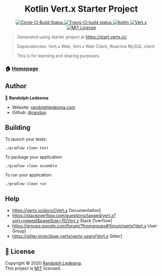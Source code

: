 <h1 align="center">Kotlin Vert.x Starter Project</h1>

<p align="center">    
    <a href="https://circleci.com/gh/randop/kotlin-vertx">
        <img src="https://circleci.com/gh/randop/kotlin-vertx.svg?style=svg" alt="Circle-CI Build Status">
    </a>
    <a href="https://travis-ci.org/github/randop/kotlin-vertx">
        <img src="https://api.travis-ci.org/randop/kotlin-vertx.svg?branch=master" alt="Travis-CI build status" />
    </a>
    <a href="https://github.com/randop/kotlin-vertx">
        <img src="https://img.shields.io/badge/Kotlin-1.3-blue" alt="Kotlin" />
    <a>
    <a href="https://github.com/randop/kotlin-vertx">
        <img src="https://img.shields.io/badge/Vert.x-3.9-green" alt="Vert.x" />
    <a>
    <a href="https://github.com/randop/GeoApi/blob/master/LICENSE">
        <img src="https://img.shields.io/github/license/mashape/apistatus.svg" alt="MIT License" >
    </a>
</p>

> Generated using starter project at https://start.vertx.io/
>
> Dependencies: Vert.x Web, Vert.x Web Client, Reactive MySQL client
>
> This is for learning and sharing purposes.

### 🏠 [Homepage](https://github.com/randop/kotlin-vertx#readme)

## Author

👤 **Randolph Ledesma**

* Website: [randolphledesma.com](https://randolphledesma.com)
* Github: [@randop](https://github.com/randop)

## Building

To launch your tests:
```
./gradlew clean test
```

To package your application:
```
./gradlew clean assemble
```

To run your application:
```
./gradlew clean run
```

## Help

* https://vertx.io/docs/[Vert.x Documentation]
* https://stackoverflow.com/questions/tagged/vert.x?sort=newest&pageSize=15[Vert.x Stack Overflow]
* https://groups.google.com/forum/?fromgroups#!forum/vertx[Vert.x User Group]
* https://gitter.im/eclipse-vertx/vertx-users[Vert.x Gitter]


## 📝 License

Copyright © 2020 [Randolph Ledesma](https://github.com/randop).<br />
This project is [MIT](https://github.com/randop/javascript-projects/blob/master/LICENSE) licensed.
